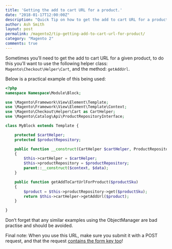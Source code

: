 ```yaml
---
title: 'Getting the add to cart URL for a product.'
date: "2018-01-17T12:00:00Z"
description: "Quick Tip on how to get the add to cart URL for a product in Magento 2, the right way."
author: Ash Smith
layout: post
permalink: /magento2/tip-getting-add-to-cart-url-for-product/
category: "Magento 2"
comments: true
---
```


Sometimes you’ll need to get the add to cart URL for a given product, to do this you’ll want to use the following helper class: `Magento\Checkout\Helper\Cart`, and the method: `getAddUrl`.

Below is a practical example of this being used:


```php
<?php
namespace Namespace\Module\Block;

use \Magento\Framework\View\Element\Template;
use \Magento\Framework\View\Element\Template\Context;
use \Magento\Checkout\Helper\Cart as CartHelper;
use \Magento\Catalog\Api\ProductRepositoryInterface;

class MyBlock extends Template {

    protected $cartHelper;
    protected $productRepository;

    public function __construct(CartHelper $cartHelper, ProductRepositoryInterface $productRepository Context $context, array $data = []) 
    {
        $this->cartHelper = $cartHelper;
        $this->productRepository = $productRepository;
        parent::__construct($context, $data);
    }

    public function getAddToCartUrlForProduct($productSku)
    {
        $product = $this->productRepository->get($productSku);
        return $this->cartHelper->getAddUrl($product);
    }

}
```


Don’t forget that any similar examples using the ObjectManager are bad practise and should be avoided.

Final note: When you use this URL, make sure you submit it with a POST request, and that the request [contains the form key too](/magento2/tip-getting-a-form-key-in-your-template/)!